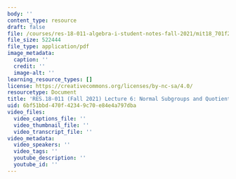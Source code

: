 ```yaml
---
body: ''
content_type: resource
draft: false
file: /courses/res-18-011-algebra-i-student-notes-fall-2021/mit18_701f21_lect6.pdf
file_size: 522444
file_type: application/pdf
image_metadata:
  caption: ''
  credit: ''
  image-alt: ''
learning_resource_types: []
license: https://creativecommons.org/licenses/by-nc-sa/4.0/
resourcetype: Document
title: 'RES.18-011 (Fall 2021) Lecture 6: Normal Subgroups and Quotient Groups '
uid: 6bf51bbd-470f-4234-9c70-e84e4a797dba
video_files:
  video_captions_file: ''
  video_thumbnail_file: ''
  video_transcript_file: ''
video_metadata:
  video_speakers: ''
  video_tags: ''
  youtube_description: ''
  youtube_id: ''
---
```

